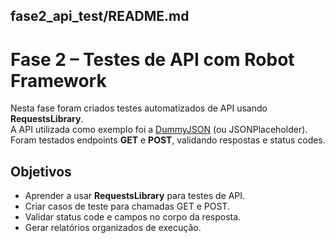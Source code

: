 ##  **fase2_api_test/README.md**

#  Fase 2 – Testes de API com Robot Framework

Nesta fase foram criados testes automatizados de API usando **RequestsLibrary**.  
A API utilizada como exemplo foi a [DummyJSON](https://dummyjson.com) (ou JSONPlaceholder).  
Foram testados endpoints **GET** e **POST**, validando respostas e status codes.


##  Objetivos
- Aprender a usar **RequestsLibrary** para testes de API.
- Criar casos de teste para chamadas GET e POST.
- Validar status code e campos no corpo da resposta.
- Gerar relatórios organizados de execução.